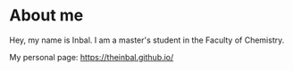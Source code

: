 
# About me
Hey, my name is Inbal. I am a master's student in the Faculty of Chemistry.

My personal page: https://theinbal.github.io/


